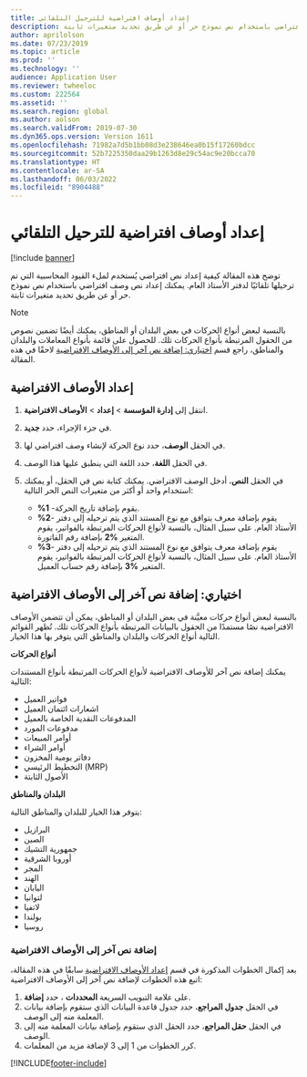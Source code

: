 ```yaml
---
title: إعداد أوصاف افتراضية للترحيل التلقائي
description: توضح هذه المقالة كيفية إعداد نص افتراضي يُستخدم لملء القيود المحاسبية التي تم ترحيلها تلقائيًا لدفتر الأستاذ العام. يمكنك إعداد نص وصف افتراضي باستخدام نص نموذج حر أو عن طريق تحديد متغيرات ثابتة.
author: aprilolson
ms.date: 07/23/2019
ms.topic: article
ms.prod: ''
ms.technology: ''
audience: Application User
ms.reviewer: twheeloc
ms.custom: 222564
ms.assetid: ''
ms.search.region: global
ms.author: aolson
ms.search.validFrom: 2019-07-30
ms.dyn365.ops.version: Version 1611
ms.openlocfilehash: 71982a7d5b1bb08d3e238646ea0b15f17260bdcc
ms.sourcegitcommit: 52b7225350daa29b1263d8e29c54ac9e20bcca70
ms.translationtype: HT
ms.contentlocale: ar-SA
ms.lasthandoff: 06/03/2022
ms.locfileid: "8904488"
---
```

# <a name="set-up-default-descriptions-for-automatic-posting"></a>إعداد أوصاف افتراضية للترحيل التلقائي

[!include [banner](../includes/banner.md)]

توضح هذه المقالة كيفية إعداد نص افتراضي يُستخدم لملء القيود المحاسبية التي تم ترحيلها تلقائيًا لدفتر الأستاذ العام. يمكنك إعداد نص وصف افتراضي باستخدام نص نموذج حر أو عن طريق تحديد متغيرات ثابتة.

> [!NOTE]
> بالنسبة لبعض أنواع الحركات في بعض البلدان أو المناطق، يمكنك أيضًا تضمين نصوص من الحقول المرتبطة بأنواع الحركات تلك. للحصول على قائمة بأنواع المعاملات والبلدان والمناطق، راجع قسم [‏‫اختياري: إضافة نص آخر إلى الأوصاف الافتراضية‬](#optional-add-other-text-to-default-descriptions) لاحقًا في هذه المقالة.

## <a name="set-up-default-descriptions"></a>إعداد الأوصاف الافتراضية

1. انتقل إلى **إدارة المؤسسة** \> **إعداد** \> **الأوصاف الافتراضية**.
2. في جزء الإجراء، حدد **جديد**.
3. في الحقل **الوصف**، حدد نوع الحركة لإنشاء وصف افتراضي لها.
4. في الحقل **اللغة**، حدد اللغة التي ينطبق عليها هذا الوصف.
5. في الحقل **النص**، أدخل الوصف الافتراضي. يمكنك كتابة نص في الحقل، أو يمكنك استخدام واحد أو أكثر من متغيرات النص الحر التالية:

    - **%1** -يقوم بإضافة تاريخ الحركة.
    - **%2**- يقوم بإضافة معرف يتوافق مع نوع المستند الذي يتم ترحيله إلى دفتر الأستاذ العام. على سبيل المثال، بالنسبة لأنواع الحركات المرتبطة بالفواتير، يقوم المتغير **%2** بإضافة رقم الفاتورة.
    - **%3**- يقوم بإضافة معرف يتوافق مع نوع المستند الذي يتم ترحيله إلى دفتر الأستاذ العام. على سبيل المثال، بالنسبة لأنواع الحركات المرتبطة بالفواتير، يقوم المتغير **%3** بإضافة رقم حساب العميل.

## <a name="optional-add-other-text-to-default-descriptions"></a>اختياري: إضافة نص آخر إلى الأوصاف الافتراضية

بالنسبة لبعض أنواع حركات معيَّنة في بعض البلدان أو المناطق، يمكن أن تتضمن الأوصاف الافتراضية نصًا مستمدًا من الحقول بالبيانات المرتبطة بأنواع الحركات تلك. تُظهر القوائم التالية أنواع الحركات والبلدان والمناطق التي يتوفر بها هذا الخيار.

**أنواع الحركات**

يمكنك إضافة نص آخر للأوصاف الافتراضية لأنواع الحركات المرتبطة بأنواع المستندات التالية:

- فواتير العميل
- اشعارات ائتمان العميل
- المدفوعات النقدية الخاصة بالعميل
- مدفوعات المورد
- أوامر المبيعات
- أوامر الشراء
- دفاتر يومية المخزون
- التخطيط الرئيسي (MRP)
- الأصول الثابتة

**البلدان والمناطق**

يتوفر هذا الخيار للبلدان والمناطق التالية:

- البرازيل
- الصين
- جمهورية التشيك
- أوروبا الشرقية
- المجر
- الهند
- اليابان
- لتوانيا
- لاتفيا
- بولندا
- روسيا

### <a name="add-text-to-default-descriptions"></a>إضافة نص آخر إلى الأوصاف الافتراضية

بعد إكمال الخطوات المذكورة في قسم [‏‫إعداد الأوصاف الافتراضية‬](#set-up-default-descriptions) سابقًا في هذه المقالة، اتبع هذه الخطوات لإضافة نص آخر إلى الأوصاف الافتراضية:

1. على علامة التبويب السريعة **المحددات** ، حدد **إضافة**.
2. في الحقل **‏‫جدول المراجع‬**، حدد جدول قاعدة البيانات الذي ستقوم بإضافة بيانات المعلمة منه إلى الوصف.
3. في الحقل **‏‫حقل المراجع‬**، حدد الحقل الذي ستقوم بإضافة بيانات المعلمة منه إلى الوصف.
4. كرر الخطوات من 1 إلى 3 لإضافة مزيد من المعلمات.


[!INCLUDE[footer-include](../../includes/footer-banner.md)]
